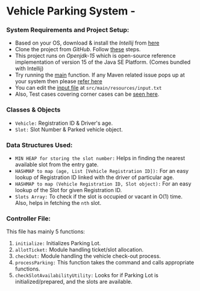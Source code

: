 # Vehicle Parking System -



### System Requirements and Project Setup:
 - Based on your OS, download & install the *Intellij* from [here](https://www.jetbrains.com/idea/download/#section=windows)
 - Clone the project from *GitHub*. Follow [these](https://www.jetbrains.com/help/idea/manage-projects-hosted-on-github.html#share-on-GitHub) steps.
 - This project runs on _Openjdk-15_ which is open-source reference implementation of version 15 of the Java SE Platform. (Comes bundled with Intellij)
 - Try running the [main](https://github.com/UjjwalPandey/Vehicle_Parking_System/blob/master/Parking_System/src/main/java/parking/Main.java) function. If any Maven related issue pops up at your system then please [refer here](https://www.jetbrains.com/help/idea/convert-a-regular-project-into-a-maven-project.html#develop_with_maven) 
 - You can edit the [input file](https://github.com/UjjwalPandey/Vehicle_Parking_System/blob/master/Parking_System/src/main/resources/input.txt) at `src/main/resources/input.txt`
 - Also, Test cases covering corner cases can be [seen here](https://github.com/UjjwalPandey/Vehicle_Parking_System/blob/master/Parking_System/src/test/java/parking/controller/ParkingLotControllerTest.java). 

### Classes & Objects
 - `Vehicle:` Registration ID & Driver's age.
 - `Slot:` Slot Number & Parked vehicle object.


### Data Structures Used:
 - `MIN HEAP for storing the slot number:` Helps in finding the nearest available slot from the entry gate.
 - `HASHMAP to map (age, List [Vehicle Registration ID]):` For an easy lookup of Registration ID linked with the driver of particular age. 
 - `HASHMAP to map (Vehicle Registration ID, Slot object):` For an easy lookup of the Slot for given Registration ID. 
 - `Slots Array:` To check if the slot is occupied or vacant in O(1) time. Also, helps in fetching the `nth` slot. 

### Controller File:
This file has mainly 5 functions:
1. `initialize:` Initializes Parking Lot.
2. `allotTicket:` Module handling ticket/slot allocation.
3. `checkOut:` Module handling the vehicle check-out process.
4. `processParking:` This function takes the command and  calls appropriate functions.
5. `checkSlotAvailabilityUtility:` Looks for if Parking Lot is initialized/prepared, and the slots are available.